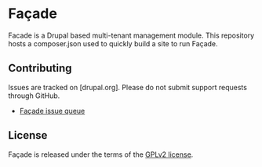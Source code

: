 # Façade
Facade is a Drupal based multi-tenant management module.  This repository hosts a composer.json used to quickly build a site to run Façade.

##  Contributing

Issues are tracked on [drupal.org].  Please do not submit support requests through GitHub.

- [Façade issue queue](https://www.drupal.org/project/issues/facade)

## License

Façade is released under the terms of the
[GPLv2 license](https://www.gnu.org/licenses/old-licenses/gpl-2.0.en.html#SEC1).
